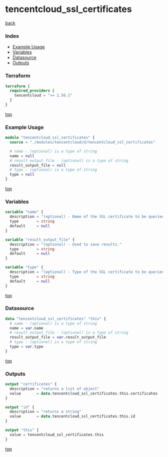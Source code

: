 # tencentcloud_ssl_certificates

[back](../tencentcloud.md)

### Index

- [Example Usage](#example-usage)
- [Variables](#variables)
- [Datasource](#datasource)
- [Outputs](#outputs)

### Terraform

```terraform
terraform {
  required_providers {
    tencentcloud = ">= 1.56.1"
  }
}
```

[top](#index)

### Example Usage

```terraform
module "tencentcloud_ssl_certificates" {
  source = "./modules/tencentcloud/d/tencentcloud_ssl_certificates"

  # name - (optional) is a type of string
  name = null
  # result_output_file - (optional) is a type of string
  result_output_file = null
  # type - (optional) is a type of string
  type = null
}
```

[top](#index)

### Variables

```terraform
variable "name" {
  description = "(optional) - Name of the SSL certificate to be queried."
  type        = string
  default     = null
}

variable "result_output_file" {
  description = "(optional) - Used to save results."
  type        = string
  default     = null
}

variable "type" {
  description = "(optional) - Type of the SSL certificate to be queried. Available values includes: `CA` and `SVR`."
  type        = string
  default     = null
}
```

[top](#index)

### Datasource

```terraform
data "tencentcloud_ssl_certificates" "this" {
  # name - (optional) is a type of string
  name = var.name
  # result_output_file - (optional) is a type of string
  result_output_file = var.result_output_file
  # type - (optional) is a type of string
  type = var.type
}
```

[top](#index)

### Outputs

```terraform
output "certificates" {
  description = "returns a list of object"
  value       = data.tencentcloud_ssl_certificates.this.certificates
}

output "id" {
  description = "returns a string"
  value       = data.tencentcloud_ssl_certificates.this.id
}

output "this" {
  value = tencentcloud_ssl_certificates.this
}
```

[top](#index)